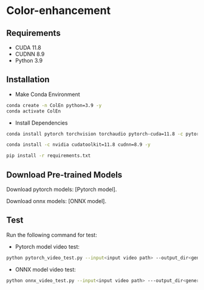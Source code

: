 # Color-enhancement

## Requirements
- CUDA 11.8
- CUDNN 8.9
- Python 3.9

## Installation

- Make Conda Environment
```bash
conda create -n ColEn python=3.9 -y
conda activate ColEn
```
- Install Dependencies
```bash
conda install pytorch torchvision torchaudio pytorch-cuda=11.8 -c pytorch -c nvidia

conda install -c nvidia cudatoolkit=11.8 cudnn=8.9 -y

pip install -r requirements.txt

```

## Download Pre-trained Models

Download pytorch models: [Pytorch model].



Download onnx models: [ONNX model].


## Test

Run the following command for test:

- Pytorch model video test:
```bash
python pytorch_video_test.py --input<input video path> --output_dir<generated color enhance video path> --ckpt<pytorch color-enhancement model> --gpu_ids<ex)0,1,2,3>
```

- ONNX model video test:
```bash
python onnx_video_test.py --input<input video path> ---output_dir<generated color enhance video path> --onnx_step<onnx color-enhancement model> --gpu_ids<ex)0,1,2,3>
```


